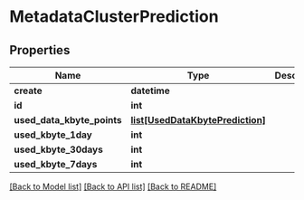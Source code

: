 # MetadataClusterPrediction

## Properties
Name | Type | Description | Notes
------------ | ------------- | ------------- | -------------
**create** | **datetime** |  | [optional] 
**id** | **int** |  | [optional] 
**used_data_kbyte_points** | [**list[UsedDataKbytePrediction]**](UsedDataKbytePrediction.md) |  | [optional] 
**used_kbyte_1day** | **int** |  | [optional] 
**used_kbyte_30days** | **int** |  | [optional] 
**used_kbyte_7days** | **int** |  | [optional] 

[[Back to Model list]](../README.md#documentation-for-models) [[Back to API list]](../README.md#documentation-for-api-endpoints) [[Back to README]](../README.md)


